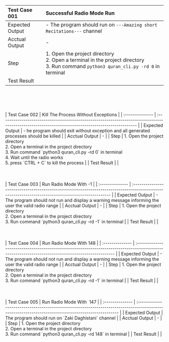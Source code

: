| Test Case 001   | Successful Radio Mode Run                                                                                                                         |
| :-------------- | :------------------------------------------------------------------------------------------------------------------------------------------------ |
| Expected Output | - The program should run on `---Amazing short Recitations---` channel                                                                             |
| Acctual Output  | -                                                                                                                                                 |
| Step            | 1.  Open the project directory<br />2.  Open a terminal in the project directory <br />3.  Run command `python3 quran_cli.py -rd 0` in terminal   |
| Test Result     |                                                                                                                                                   |
<br>
<br>
<br>
<br>
| Test Case 002   | Kill The Process Without Exceptions                                                                                                                |
| :-------------- | :------------------------------------------------------------------------------------------------------------------------------------------------- |
| Expected Output | - he program should exit without exception and all generated processes should be killed                                                            |
| Acctual Output  | -                                                                                                                                                  |
| Step            | 1.  Open the project directory<br />2.  Open a terminal in the project directory <br />3.  Run command `python3 quran_cli.py -rd 0` in terminal<br />4. Wait until the radio works <br />5. press `CTRL + C` to kill the process |
| Test Result     |                                                                                                                                                    |
<br>
<br>
<br>
<br>
| Test Case 003   | Run Radio Mode With -1                                                                                                                             |
| :-------------- | :------------------------------------------------------------------------------------------------------------------------------------------------- |
| Expected Output | - The program should not run and display a warning message informing the user the valid radio range                                                |
| Acctual Output  | -                                                                                                                                                  |
| Step            | 1.  Open the project directory<br />2.  Open a terminal in the project directory <br />3.  Run command `python3 quran_cli.py -rd -1` in terminal   |
| Test Result     |                                                                                                                                                    |
<br>
<br>
<br>
<br>
| Test Case 004   | Run Radio Mode With 148                                                                                                                            |
| :-------------- | :------------------------------------------------------------------------------------------------------------------------------------------------- |
| Expected Output | - The program should not run and display a warning message informing the user the valid radio range                                                |
| Acctual Output  | -                                                                                                                                                  |
| Step            | 1.  Open the project directory<br />2.  Open a terminal in the project directory <br />3.  Run command `python3 quran_cli.py -rd -1` in terminal   |
| Test Result     |                                                                                                                                                    |
<br>
<br>
<br>
<br>
| Test Case 005   | Run Radio Mode With  147                                                                                                                            |
| :-------------- | :-------------------------------------------------------------------------------------------------------------------------------------------------- |
| Expected Output | The program should run on `Zaki Daghistani` channel                                                                                                 |
| Acctual Output  | -                                                                                                                                                   |
| Step            | 1.  Open the project directory<br />2.  Open a terminal in the project directory <br />3.  Run command `python3 quran_cli.py -rd 148` in terminal   |
| Test Result     |                                                                                                                                                     |


